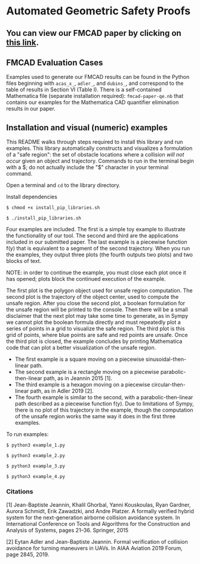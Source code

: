 # Automated Geometric Safety Proofs

## You can view our FMCAD paper by clicking on [this link](fmcad22paper.pdf).

## FMCAD Evaluation Cases

Examples used to generate our FMCAD results can be found in the Python files beginning with `acas_x_`, `adler_`, and `dubins_`, and correspond to the table of results in Section VI (Table I). There is a self-contained Mathematica file (separate installation required): `fmcad-paper-qe.nb` that contains our examples for the Mathematica CAD quantifier elimination results in our paper.

## Installation and visual (numeric) examples

This README walks through steps required to install this library and run examples. This library automatically constructs and visualizes a formulation of a "safe region": the set of obstacle locations where a collision _will not occur_ given an object and trajectory. Commands to run in the terminal begin with a $; do not actually include the "$" character in your terminal command.

Open a terminal and `cd` to the library directory.

Install dependencies

`$ chmod +x install_pip_libraries.sh`

`$ ./install_pip_libraries.sh`

Four examples are included. The first is a simple toy example to illustrate the functionality of our tool. The second and third are the applications included in our submitted paper. The last example is a piecewise function f(y) that is equivalent to a segment of the second trajectory. When you run the examples, they output three plots (the fourth outputs two plots) and two blocks of text.

NOTE: in order to continue the example, you must close each plot once it has opened; plots block the continued execution of the example.

The first plot is the polygon object used for unsafe region computation. The second plot is the trajectory of the object center, used to compute the unsafe region. After you close the second plot, a boolean formulation for the unsafe region will be printed to the console. Then there will be a small disclaimer that the next plot may take some time to generate, as in Sympy we cannot plot the boolean formula directly and must repeatedly plot a series of points in a grid to visualize the safe region. The third plot is this grid of points, where blue points are safe and red points are unsafe. Once the third plot is closed, the example concludes by printing Mathematica code that can plot a better visualization of the unsafe region.

- The first example is a square moving on a piecewise sinusoidal-then-linear path.
- The second example is a rectangle moving on a piecewise parabolic-then-linear path, as in Jeannin 2015 [1].
- The third example is a hexagon moving on a piecewise circular-then-linear path, as in Adler 2019 [2].
- The fourth example is similar to the second, with a parabolic-then-linear path described as a piecewise function f(y). Due to limitations of Sympy, there is no plot of this trajectory in the example, though the computation of the unsafe region works the same way it does in the first three examples.

To run examples:

`$ python3 example_1.py`

`$ python3 example_2.py`

`$ python3 example_3.py`

`$ python3 example_4.py`

### Citations

[1] Jean-Baptiste Jeannin, Khalil Ghorbal, Yanni Kouskoulas, Ryan Gardner, Aurora Schmidt, Erik Zawadzki, and Andre Platzer. A formally verified hybrid system for the next-generation airborne collision avoidance system. In International Conference on Tools and Algorithms for the Construction and Analysis of Systems, pages 21–36. Springer, 2015

[2] Eytan Adler and Jean-Baptiste Jeannin. Formal verification of collision avoidance for turning maneuvers in UAVs. In AIAA Aviation 2019 Forum, page 2845, 2019.
